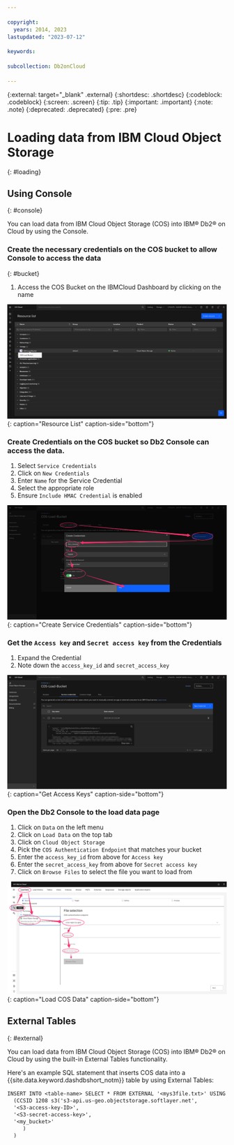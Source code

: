 ```yaml
---

copyright:
  years: 2014, 2023
lastupdated: "2023-07-12"

keywords: 

subcollection: Db2onCloud

---
```


 
{:external: target="_blank" .external}
{:shortdesc: .shortdesc}
{:codeblock: .codeblock}
{:screen: .screen}
{:tip: .tip}
{:important: .important}
{:note: .note}
{:deprecated: .deprecated}
{:pre: .pre}


# Loading data from IBM Cloud Object Storage
{: #loading}

## Using Console
{: #console}

You can load data from IBM Cloud Object Storage (COS) into IBM® Db2® on Cloud by using the Console.

### Create the necessary credentials on the COS bucket to allow Console to access the data
{: #bucket}

1. Access the COS Bucket on the IBMCloud Dashboard by clicking on the name

![Resource List](images/load.png "Resource List"){: caption="Resource List" caption-side="bottom"}

### Create Credentials on the COS bucket so Db2 Console can access the data.

1. Select `Service Credentials`
2. Click on `New Credentials`
3. Enter `Name` for the Service Credential
4. Select the appropriate role
5. Ensure `Include HMAC Credential` is enabled


 ![Create Service Credentials](images/credential.png "Create Service Credentials"){: caption="Create Service Credentials" caption-side="bottom"}

  

### Get the `Access key` and `Secret access key` from the Credentials 

1. Expand the Credential
2. Note down the `access_key_id` and `secret_access_key`


![Get Keys](images/bucket.png "Get Access Keys"){: caption="Get Access Keys" caption-side="bottom"}

  

### Open the Db2 Console to the load data page

1. Click on `Data` on the left menu
2. Click on `Load Data` on the top tab
3. Click on `Cloud Object Storage`
4. Pick the `COS Authentication Endpoint` that matches your bucket
5. Enter the `access_key_id` from above for `Access key`
6. Enter the `secret_access_key` from above for `Secret access key`
7. Click on `Browse Files` to select the file you want to load from

![Load Data page](images/key.png "Load COS Data"){: caption="Load COS Data" caption-side="bottom"}

## External Tables
{: #external}

You can load data from IBM Cloud Object Storage (COS) into IBM® Db2® on Cloud by using the built-in External Tables functionality.


Here's an example SQL statement that inserts COS data into a {{site.data.keyword.dashdbshort_notm}} table by using External Tables:

```
INSERT INTO <table-name> SELECT * FROM EXTERNAL '<mys3file.txt>' USING
  (CCSID 1208 s3('s3-api.us-geo.objectstorage.softlayer.net',
  '<S3-access-key-ID>',
  '<S3-secret-access-key>',
  '<my_bucket>'
     )
  )
```

